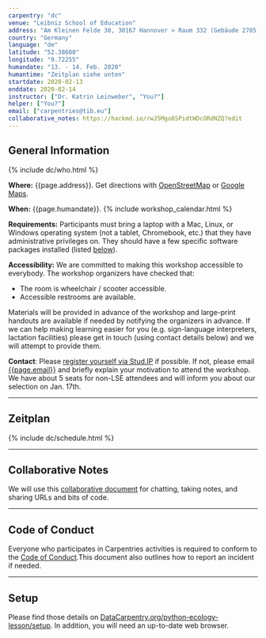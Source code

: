 ```yaml
---
carpentry: "dc"
venue: "Leibniz School of Education"
address: "Am Kleinen Felde 30, 30167 Hannover > Raum 332 (Gebäude 2705)"
country: "Germany"
language: "de"
latitude: "52.38600"
longitude: "9.72255"
humandate: "13. - 14. Feb. 2020"
humantime: "Zeitplan siehe unten"
startdate: 2020-02-13
enddate: 2020-02-14
instructor: ["Dr. Katrin Leinweber", "You?"]
helper: ["You?"]
email: ["carpentries@tib.eu"]
collaborative_notes: https://hackmd.io/rwJ5Mgo8SPidtWDcORdNZQ?edit
---
```


## General Information

{% include dc/who.html %}

<p id="where">
  <strong>Where:</strong>
  {{page.address}}.
  Get directions with
  <a href="//www.openstreetmap.org/?mlat={{page.latitude}}&mlon={{page.longitude}}&zoom=16">OpenStreetMap</a>
  or
  <a href="//maps.google.com/maps?q={{page.latitude}},{{page.longitude}}">Google Maps</a>.
</p>

<p id="when">
  <strong>When:</strong>
  {{page.humandate}}.
  {% include workshop_calendar.html %}
</p>

<p id="requirements">
  <strong>Requirements:</strong> Participants must bring a laptop with a
  Mac, Linux, or Windows operating system (not a tablet, Chromebook, etc.) that they have administrative privileges on. They should have a few specific software packages installed (listed <a href="#setup">below</a>).
</p>

<p id="accessibility">
  <strong>Accessibility:</strong> We are committed to making this workshop
  accessible to everybody.
  The workshop organizers have checked that:
</p>
<ul>
  <li>The room is wheelchair / scooter accessible.</li>
  <li>Accessible restrooms are available.</li>
</ul>
<p>
  Materials will be provided in advance of the workshop and
  large-print handouts are available if needed by notifying the
  organizers in advance.  If we can help making learning easier for
  you (e.g. sign-language interpreters, lactation facilities) please
  get in touch (using contact details below) and we will
  attempt to provide them.
</p>

<p id="contact">
  <strong>Contact</strong>:
  Please <a href="https://studip.uni-hannover.de/dispatch.php/course/details?cid=571aecad2695554c97406afc7411a632">register yourself via Stud.IP</a> if possible. If not, please email
  <a href='mailto:{{page.email}}'>{{page.email}}</a>
  and briefly explain your motivation to attend the workshop. We have about 5 seats for non-LSE attendees and will inform you about our selection on Jan. 17th.
</p>

---

<h2 id="schedule">Zeitplan</h2>

{% include dc/schedule.html %}

---

## Collaborative Notes

We will use this <a href="{{page.collaborative_notes}}">collaborative document</a> for chatting, taking notes, and sharing URLs and bits of code.

---

## Code of Conduct

Everyone who participates in Carpentries activities is required to conform to the <a href="https://docs.carpentries.org/topic_folders/policies/code-of-conduct.html">Code of Conduct</a>.This document also outlines how to report an incident if needed.

---

## Setup

Please find those details on [DataCarpentry.org/python-ecology-lesson/setup](https://datacarpentry.org/python-ecology-lesson/setup.html).
In addition, you will need an up-to-date web browser.
